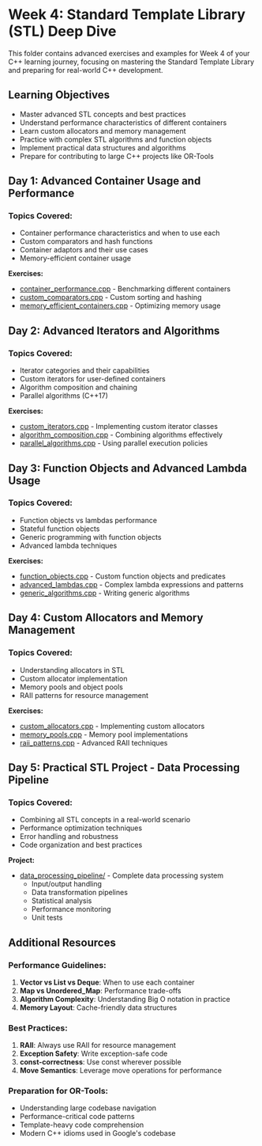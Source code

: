 # Week 4: Standard Template Library (STL) Deep Dive

This folder contains advanced exercises and examples for Week 4 of your C++ learning journey, focusing on mastering the Standard Template Library and preparing for real-world C++ development.

## Learning Objectives
- Master advanced STL concepts and best practices
- Understand performance characteristics of different containers
- Learn custom allocators and memory management
- Practice with complex STL algorithms and function objects
- Implement practical data structures and algorithms
- Prepare for contributing to large C++ projects like OR-Tools

## Day 1: Advanced Container Usage and Performance

### Topics Covered:
- Container performance characteristics and when to use each
- Custom comparators and hash functions
- Container adaptors and their use cases
- Memory-efficient container usage

**Exercises:**
- [container_performance.cpp](container_performance.cpp) - Benchmarking different containers
- [custom_comparators.cpp](custom_comparators.cpp) - Custom sorting and hashing
- [memory_efficient_containers.cpp](memory_efficient_containers.cpp) - Optimizing memory usage

## Day 2: Advanced Iterators and Algorithms

### Topics Covered:
- Iterator categories and their capabilities
- Custom iterators for user-defined containers
- Algorithm composition and chaining
- Parallel algorithms (C++17)

**Exercises:**
- [custom_iterators.cpp](custom_iterators.cpp) - Implementing custom iterator classes
- [algorithm_composition.cpp](algorithm_composition.cpp) - Combining algorithms effectively
- [parallel_algorithms.cpp](parallel_algorithms.cpp) - Using parallel execution policies

## Day 3: Function Objects and Advanced Lambda Usage

### Topics Covered:
- Function objects vs lambdas performance
- Stateful function objects
- Generic programming with function objects
- Advanced lambda techniques

**Exercises:**
- [function_objects.cpp](function_objects.cpp) - Custom function objects and predicates
- [advanced_lambdas.cpp](advanced_lambdas.cpp) - Complex lambda expressions and patterns
- [generic_algorithms.cpp](generic_algorithms.cpp) - Writing generic algorithms

## Day 4: Custom Allocators and Memory Management

### Topics Covered:
- Understanding allocators in STL
- Custom allocator implementation
- Memory pools and object pools
- RAII patterns for resource management

**Exercises:**
- [custom_allocators.cpp](custom_allocators.cpp) - Implementing custom allocators
- [memory_pools.cpp](memory_pools.cpp) - Memory pool implementations
- [raii_patterns.cpp](raii_patterns.cpp) - Advanced RAII techniques

## Day 5: Practical STL Project - Data Processing Pipeline

### Topics Covered:
- Combining all STL concepts in a real-world scenario
- Performance optimization techniques
- Error handling and robustness
- Code organization and best practices

**Project:**
- [data_processing_pipeline/](data_processing_pipeline/) - Complete data processing system
  - Input/output handling
  - Data transformation pipelines
  - Statistical analysis
  - Performance monitoring
  - Unit tests

## Additional Resources

### Performance Guidelines:
1. **Vector vs List vs Deque**: When to use each container
2. **Map vs Unordered_Map**: Performance trade-offs
3. **Algorithm Complexity**: Understanding Big O notation in practice
4. **Memory Layout**: Cache-friendly data structures

### Best Practices:
1. **RAII**: Always use RAII for resource management
2. **Exception Safety**: Write exception-safe code
3. **const-correctness**: Use const wherever possible
4. **Move Semantics**: Leverage move operations for performance

### Preparation for OR-Tools:
- Understanding large codebase navigation
- Performance-critical code patterns
- Template-heavy code comprehension
- Modern C++ idioms used in Google's codebase
